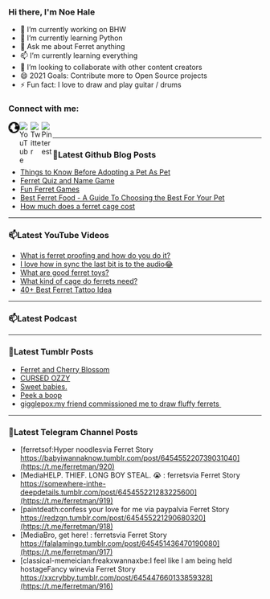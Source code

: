 ### Hi there, I'm Noe Hale

- 🔭 I’m currently working on BHW
- 🌱 I’m currently learning Python
- 💬 Ask me about Ferret anything
- 📫 I’m currently learning everything
- 🔭 I’m looking to collaborate with other content creators
- 😄 2021 Goals: Contribute more to Open Source projects
- ⚡ Fun fact: I love to draw and play guitar / drums

### Connect with me:

[<img align="left" alt="ferretvoice.com" width="22px" src="https://raw.githubusercontent.com/iconic/open-iconic/master/svg/globe.svg" />](https://ferretvoice.com)
[<img align="left" alt="YouTube" width="22px" src="https://cdn.jsdelivr.net/npm/simple-icons@v3/icons/youtube.svg" />](https://www.youtube.com/channel/UCk665XTfaMLVwFVWUmgnDiw)
[<img align="left" alt="Twitter" width="22px" src="https://cdn.jsdelivr.net/npm/simple-icons@v3/icons/twitter.svg" />](https://twitter.com/voiceferret)
[<img align="left" alt="Pinterest" width="22px" src="https://cdn.jsdelivr.net/npm/simple-icons@v3/icons/pinterest.svg" />](https://www.pinterest.com/voiceferret/)

<br />

---
### 🔭Latest Github Blog Posts
<!-- GITHUB:START -->
- [Things to Know Before Adopting a Pet As Pet](http://noehale.github.io/things-to-know-before-adopting-a-pet-as-pet/)
- [Ferret Quiz and Name Game](http://noehale.github.io/ferret-quiz/)
- [Fun Ferret Games](http://noehale.github.io/fun-ferret-games/)
- [Best Ferret Food - A Guide To Choosing the Best For Your Pet](http://noehale.github.io/best-ferret-food/)
- [How much does a ferret cage cost](http://noehale.github.io/how-much-does-a-ferret-cage-cost/)
<!-- GITHUB:END -->
---
### 📫Latest YouTube Videos

<!-- YOUTUBE:START -->
- [What is ferret proofing and how do you do it?](https://www.youtube.com/watch?v=81Syh_DJBQQ)
- [I love how in sync the last bit is to the audio😂](https://www.youtube.com/watch?v=WHBeGHwSlGY)
- [What are good ferret toys?](https://www.youtube.com/watch?v=tPxRilBzc0s)
- [What kind of cage do ferrets need?](https://www.youtube.com/watch?v=xzz6hC3sR5A)
- [40+ Best Ferret Tattoo Idea](https://www.youtube.com/watch?v=KIKqduR6Xcs)
<!-- YOUTUBE:END -->

---
### 📫Latest Podcast

<!-- PODCAST:START -->
<!-- PODCAST:END -->
---
### 📝Latest Tumblr Posts

<!-- TUMBLR:START -->
- [Ferret and Cherry Blossom](https://come-forth-into-the-light.tumblr.com/post/645470338852012032)
- [CURSED OZZY](https://come-forth-into-the-light.tumblr.com/post/645447659787894784)
- [Sweet babies.](https://come-forth-into-the-light.tumblr.com/post/645402439965638656)
- [Peek a boop](https://come-forth-into-the-light.tumblr.com/post/645379741718855680)
- [gigglepox:my friend commissioned me to draw fluffy ferrets ](https://come-forth-into-the-light.tumblr.com/post/645357075416940544)
<!-- TUMBLR:END -->
---
### 📝Latest Telegram Channel Posts

<!-- TELEGRAM:START -->
- [ferretsof:Hyper noodlesvia Ferret Story https://babyiwannaknow.tumblr.com/post/645455220739031040](https://t.me/ferretman/920)
- [MediaHELP. THIEF. LONG BOY STEAL. 😭 : ferretsvia Ferret Story https://somewhere-inthe-deepdetails.tumblr.com/post/645455221283225600](https://t.me/ferretman/919)
- [paintdeath:confess your love for me via paypalvia Ferret Story https://redzgn.tumblr.com/post/645455221290680320](https://t.me/ferretman/918)
- [MediaBro, get here! : ferretsvia Ferret Story https://falalamingo.tumblr.com/post/645451436470190080](https://t.me/ferretman/917)
- [classical-memeician:freakxwannaxbe:I feel like I am being held hostageFancy winevia Ferret Story https://xxcrybby.tumblr.com/post/645447660133859328](https://t.me/ferretman/916)
<!-- TELEGRAM:END -->

